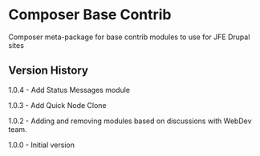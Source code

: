 # Composer Base Contrib
Composer meta-package for base contrib modules to use for JFE Drupal sites

## Version History

1.0.4 - Add Status Messages module

1.0.3 - Add Quick Node Clone

1.0.2 - Adding and removing modules based on discussions with WebDev team.

1.0.0 - Initial version
